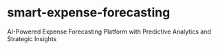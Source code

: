 # smart-expense-forecasting
 AI-Powered Expense Forecasting Platform with Predictive Analytics and Strategic Insights

